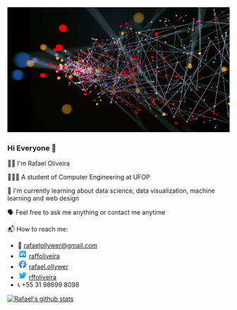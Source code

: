 <img src="https://github.com/raffoliveira/Data_science/blob/main/Icons/datascience.jpg?raw=true" >


### Hi Everyone 👋

👨🏽 I'm Rafael Oliveira

👨🏽‍💻 A student of Computer Engineering at UFOP

🔭 I'm currently learning about data science, data visualization, machine learning and web design

🗣️ Feel free to ask me anything or contact me anytime

📬 How to reach me:

+ 📧 rafaelollywer@gmail.com
+ <img src="https://github.com/raffoliveira/Data_science/blob/main/Icons/icons8-linkedin-64.png?raw=true" width="21" height="21"> [raffoliveira](https://www.linkedin.com/in/raffoliveira/)
+ <img src="https://github.com/raffoliveira/Data_science/blob/main/Icons/icons8-facebook-64.png?raw=true" width="21" height="21"> [rafael.ollywer](https://www.facebook.com/rafael.ollywer/)
+ <img src="https://github.com/raffoliveira/Data_science/blob/main/Icons/icons8-twitter-64.png?raw=true" width="21" height="21"> [rffoliveira](https://twitter.com/rffoliveira)
+ 📞 +55 31 98699 8098

[![Rafael's github stats](https://github-readme-stats.vercel.app/api?username=raffoliveira&show_icons=true&theme=radical)](https://github.com/raffoliveira/github-readme-stats)




